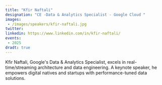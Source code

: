 ```yaml
---
title: "Kfir Naftali"
designation: "CE -Data & Analytics Specialist - Google Cloud "
images:
 - /images/speakers/kfir-naftali.jpg
twitter: 
linkedin: https://www.linkedin.com/in/kfir-naftali/
events:
 - 2025
dradt: true
---
```


Kfir Naftali, Google's Data & Analytics Specialist, excels in real-time/streaming architecture and data engineering. A keynote speaker, he empowers digital natives and startups with performance-tuned data solutions.